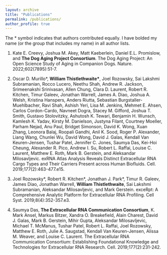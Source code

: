 ```yaml
---
layout: archive
title: "Publications"
permalink: /publications/
author_profile: true
---
```


The * symbol indicates that authors contributed equally.
I have bolded my name (or the group that includes my name) in all author lists.

1. Kate E. Creevy, Joshua M. Akey, Matt Kaeberlein, Daniel E.L. Promislow, and **The Dog Aging Project Consortium**. The Dog Aging Project: An Open Science Study of Aging in Companion Dogs. Nature. 2022;602(7895):51-7.

2.	Oscar D. Murillo\*, **William Thistlethwaite\***, Joel Rozowsky, Sai Lakshmi Subramanian, Rocco Lucero, Neethu Shah, Andrew R. Jackson, Srimeenakshi Srinivasan, Allen Chung, Clara D. Laurent, Robert R. Kitchen, Timur Galeev, Jonathan Warrell, James A. Diao, Joshua A. Welsh, Kristina Hanspers, Anders Riutta, Sebastian Burgstaller-Muehlbacher, Ravi Shah, Ashish Yeri, Lisa M. Jenkins, Mehmet E. Ahsen, Carlos Cordon-Cardo, Navneet Dogra, Stacey M. Gifford, Joshua T. Smith, Gustavo Stolovitzky, Ashutosh K. Tewari, Benjamin H. Wunsch, Kamlesh K. Yadav, Kirsty M. Danielson, Justyna Filant, Courtney Moeller, Parham Nejad, Anu Paul, Bridget Simonson, David K. Wong, Xuan Zhang, Leonora Balaj, Roopali Gandhi, Anil K. Sood, Roger P. Alexander, Liang Wang, Chunlei Wu, David Wong, David J. Galas, Kendall Van Keuren-Jensen, Tushar Patel, Jennifer C. Jones, Saumya Das, Kei-Hoi Cheung, Alexander R. Pico, Andrew I. Su, Robert L. Raffai, Louise C. Laurent, Matthew E. Roth, Mark B. Gerstein, and Aleksandar Milosavljevic. exRNA Atlas Analysis Reveals Distinct Extracellular RNA Cargo Types and Their Carriers Present across Human Biofluids. Cell. 2019;177(2):463-477.e15.

3.	Joel Rozowsky\*, Robert R. Kitchen\*, Jonathan J. Park\*, Timur R. Galeev, James Diao, Jonathan Warrell, **William Thistlethwaite**, Sai Lakshmi Subramanian, Aleksandar Milosavljevic, and Mark Gerstein. exceRpt: A Comprehensive Analytic Platform for Extracellular RNA Profiling. Cell Syst. 2019;8(4):352-357.e3.

4.	Saumya Das, **The Extracellular RNA Communication Consortium**, K. Mark Ansel, Markus Bitzer, Xandra O. Breakefield, Alain Charest, David J. Galas, Mark B. Gerstein, Mihir Gupta, Aleksandar Milosavljevic, Michael T. McManus, Tushar Patel, Robert L. Raffai, Joel Rozowsky, Matthew E. Roth, Julie A. Saugstad, Kendall Van Keuren-Jensen, Alissa M. Weaver, and Louise C. Laurent. The Extracellular RNA Communication Consortium: Establishing Foundational Knowledge and Technologies for Extracellular RNA Research. Cell. 2019;177(2):231-242.
